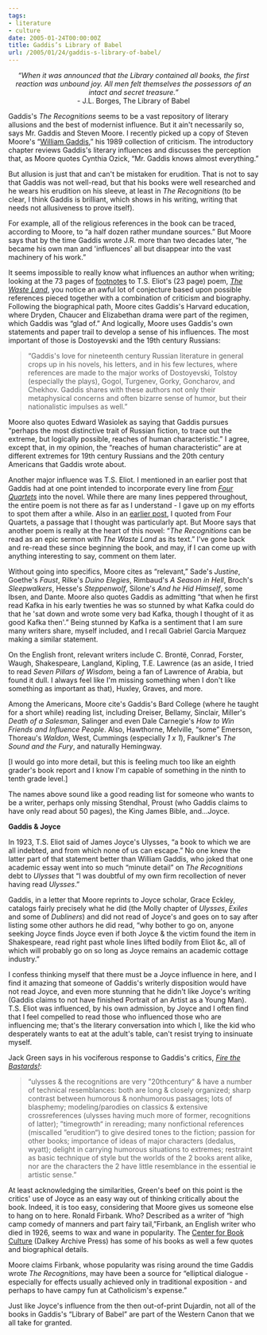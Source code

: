 ```yaml
---
tags:
- literature
- culture
date: 2005-01-24T00:00:00Z
title: Gaddis’s Library of Babel
url: /2005/01/24/gaddis-s-library-of-babel/
---
```


<p style="text-align:center">
<em>&#8220;When it was announced that the Library contained all books, the first reaction was unbound joy. All men felt themselves the possessors of an intact and secret treasure.&#8221;</em>
<br />- J.L. Borges, The Library of Babel
</p><p>
Gaddis's <em>The Recognitions</em> seems to be a vast repository of literary allusions and the best of modernist influence. But it ain't necessarily so, says Mr. Gaddis and Steven Moore. I recently picked up a copy of Steven Moore's &#8220;<a href="http://www.amazon.com/exec/obidos/tg/detail/-/080577534X/bookenompolic-20" target="_blank" title="William Gaddis">William Gaddis</a>,&#8221; his 1989 collection of criticism. The introductory chapter reviews Gaddis's literary influences and discusses the perception that, as Moore quotes Cynthia Ozick, &#8220;Mr. Gaddis knows almost everything.&#8221;
</p><p>
But allusion is just that and can't be mistaken for erudition. That is not to say that Gaddis was not well-read, but that his books were well researched and he wears his erudition on his sleeve, at least in <em>The Recognitions</em> (to be clear, I think Gaddis is brilliant, which shows in his writing, writing that needs not allusiveness to prove itself).
</p><p>
For example, all of the religious references in the book can be traced, according to Moore, to &#8220;a half dozen rather mundane sources.&#8221; But Moore says that by the time Gaddis wrote J.R. more than two decades later, &#8220;he became his own man and 'influences' all but disappear into the vast machinery of his work.&#8221;
</p><p>
It seems impossible to really know what influences an author when writing; looking at the 73 pages of <a href="http://www.amazon.com/exec/obidos/tg/detail/-/0156002612/bookenompolic-20">footnotes</a> to T.S. Eliot's (23 page) poem, <em><a href="http://www.amazon.com/exec/obidos/tg/detail/-/0375759344/bookenompolic-20">The Waste Land</a></em>, you notice an awful lot of conjecture based upon possible references pieced together with a combination of criticism and biography. Following the biographical path, Moore cites Gaddis's Harvard education, where Dryden, Chaucer and Elizabethan drama were part of the regimen, which Gaddis was &#8220;glad of.&#8221; And logically, Moore uses Gaddis's own statements and paper trail to develop a sense of his influences. The most important of those is Dostoyevski and the 19th century Russians:
</p><blockquote>
&#8220;Gaddis's love for nineteenth century Russian literature in general crops up in his novels, his letters, and in his few lectures, where references are made to the major works of Dostoyevski, Tolstoy (especially the plays), Gogol, Turgenev, Gorky, Goncharov, and Chekhov. Gaddis shares with these authors not only their metaphysical concerns and often bizarre sense of humor, but their nationalistic impulses as well.&#8221;
</blockquote><p>
Moore also quotes Edward Wasiolek as saying that Gaddis pursues &#8220;perhaps the most distinctive trait of Russian fiction, to trace out the extreme, but logically possible, reaches of human characteristic.&#8221; I agree, except that, in my opinion, the &#8220;reaches of human characteristic&#8221; are at different extremes for 19th century Russians and the 20th century Americans that Gaddis wrote about.
</p><p>
Another major influence was T.S. Eliot. I mentioned in an earlier post that Gaddis had at one point intended to incorporate every line from <em><a href="http://www.amazon.com/exec/obidos/tg/detail/-/0156332256/bookenompolic-20">Four Quartets</a></em> into the novel. While there are many lines peppered throughout, the entire poem is not there as far as I understand - I gave up on my efforts to spot them after a while. Also in an <a href="http://www.chekhovsmistress.com/2004/11/reading_the_rec.html" title="Chekhov's Mistress on The Recognitions">earlier post</a>, I quoted from Four Quartets, a passage that I thought was particularly apt. But Moore says that another poem is really at the heart of this novel: &#8220;<em>The Recognitions</em> can be read as an epic sermon with <em>The Waste Land</em> as its text.&#8221; I've gone back and re-read these since beginning the book, and may, if I can come up with anything interesting to say, comment on them later.
</p><p>
Without going into specifics, Moore cites as &#8220;relevant,&#8221; Sade's <em>Justine</em>, Goethe's <em>Faust</em>, Rilke's <em>Duino Elegies</em>, Rimbaud's <em>A Season in Hell</em>, Broch's <em>Sleepwalkers</em>, Hesse's <em>Steppenwolf</em>, Silone's <em>And he Hid Himself</em>, some Ibsen, and Dante. Moore also quotes Gaddis as admitting &#8220;that when he first read Kafka in his early twenties he was so stunned by what Kafka could do that he 'sat down and wrote some very bad Kafka, though I thought of it as good Kafka then'.&#8221; Being stunned by Kafka is a sentiment that I am sure many writers share, myself included, and I recall Gabriel Garcia Marquez making a similar statement.
</p><p>
On the English front, relevant writers include C. Bront&#235;, Conrad, Forster, Waugh, Shakespeare, Langland, Kipling, T.E. Lawrence (as an aside, I tried to read <em>Seven Pillars of Wisdom</em>, being a fan of Lawrence of Arabia, but found it dull. I always feel like I'm missing something when I don't like something as important as that), Huxley, Graves, and more.
</p><p>
Among the Americans, Moore cite's Gaddis's Bard College (where he taught for a short while) reading list, including Dreiser, Bellamy, Sinclair, Miller's <em>Death of a Salesman</em>, Salinger and even Dale Carnegie's <em>How to Win Friends and Influence People</em>. Also, Hawthorne, Melville, &#8220;some&#8221; Emerson, Thoreau's <em>Waldon</em>, West, Cummings (especially <em>1 x 1</em>), Faulkner's <em>The Sound and the Fury</em>, and naturally Hemingway.
</p><p>
[I would go into more detail, but this is feeling much too like an eighth grader's book report and I know I'm capable of something in the ninth to tenth grade level.]
</p><p>
The names above sound like a good reading list for someone who wants to be a writer, perhaps only missing Stendhal, Proust (who Gaddis claims to have only read about 50 pages), the King James Bible, and...Joyce.
</p><p>
<strong>Gaddis &amp; Joyce</strong>
</p><p>
In 1923, T.S. Eliot said of James Joyce's Ulysses, &#8220;a book to which we are all indebted, and from which none of us can escape.&#8221; No one knew the latter part of that statement better than William Gaddis, who joked that one academic essay went into so much &#8220;minute detail&#8221; on <em>The Recognitions</em> debt to <em>Ulysses</em> that &#8220;I was doubtful of my own firm recollection of never having read <em>Ulysses</em>.&#8221;
</p><p>
Gaddis, in a letter that Moore reprints to Joyce scholar, Grace Eckley, catalogs fairly precisely what he did (the Molly chapter of <em>Ulysses</em>, <em>Exiles</em> and some of <em>Dubliners</em>) and did not read of Joyce's and goes on to say after listing some other authors he did read, &#8220;why bother to go on, anyone seeking Joyce finds Joyce even if both Joyce &amp; the victim found the item in Shakespeare, read right past whole lines lifted bodily from Eliot &amp;c, all of which will probably go on so long as Joyce remains an academic cottage industry.&#8221;
</p><p>
I confess thinking myself that there must be a Joyce influence in here, and I find it amazing that someone of Gaddis's writerly disposition would have not read Joyce, and even more stunning that he didn't like Joyce's writing (Gaddis claims to not have finished Portrait of an Artist as a Young Man). T.S. Eliot was influenced, by his own admission, by Joyce and I often find that I feel compelled to read those who influenced those who are influencing me; that's the literary conversation into which I, like the kid who desperately wants to eat at the adult's table, can't resist trying to insinuate myself.
</p><p>
Jack Green says in his vociferous response to Gaddis's critics, <em><a href="http://www.nyx.net/~awestrop/ftb/ftb.htm" target="_blank" title="Fire the Bastards!">Fire the Bastards!</a></em>:
</p><blockquote>
&#8220;ulysses &amp; the recognitions are very &#8221;20thcentury&#8220; &amp; have a number of technical resemblances: both are long &amp; closely organized; sharp contrast between humorous &amp; nonhumorous passages; lots of blasphemy; modeling/parodies on classics &amp; extensive crossreferences (ulysses having much more of former, recognitions of latter); &#8221;timegrowth&#8220; in rereading; many nonfictional references (miscalled &#8221;erudition&#8220;) to give desired tones to the fiction; passion for other books; importance of ideas of major characters (dedalus, wyatt); delight in carrying humorous situations to extremes; restraint as basic technique of style but the worlds of the 2 books arent alike, nor are the characters the 2 have little resemblance in the essential ie artistic sense.&#8221;
</blockquote><p>
At least acknowledging the similarities, Green's beef on this point is the critics' use of Joyce as an easy way out of thinking critically about the book. Indeed, it is too easy, considering that Moore gives us someone else to hang on to here. Ronald Firbank. Who? Described as a writer of &#8220;high camp comedy of manners and part fairy tail,&#8221;Firbank, an English writer who died in 1926, seems to wax and wane in popularity. The <a href="http://www.centerforbookculture.org/dalkey/backlist/firbank.html" target="_blank" title="Center for Book Culture">Center for Book Culture</a> (Dalkey Archive Press) has some of his books as well a few quotes and biographical details.
</p><p>
Moore claims Firbank, whose popularity was rising around the time Gaddis wrote <em>The Recognitions</em>, may have been a source for &#8220;elliptical dialogue - especially for effects usually achieved only in traditional exposition - and perhaps to have campy fun at Catholicism's expense.&#8221;
</p><p>
Just like Joyce's influence from the then out-of-print Dujardin, not all of the books in Gaddis's &#8220;Library of Babel&#8221; are part of the Western Canon that we all take for granted.
</p>

